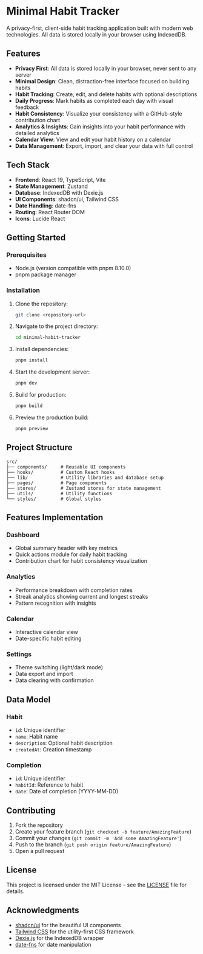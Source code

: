 # Minimal Habit Tracker

A privacy-first, client-side habit tracking application built with modern web technologies. All data is stored locally in your browser using IndexedDB.

## Features

- **Privacy First**: All data is stored locally in your browser, never sent to any server
- **Minimal Design**: Clean, distraction-free interface focused on building habits
- **Habit Tracking**: Create, edit, and delete habits with optional descriptions
- **Daily Progress**: Mark habits as completed each day with visual feedback
- **Habit Consistency**: Visualize your consistency with a GitHub-style contribution chart
- **Analytics & Insights**: Gain insights into your habit performance with detailed analytics
- **Calendar View**: View and edit your habit history on a calendar
- **Data Management**: Export, import, and clear your data with full control

## Tech Stack

- **Frontend**: React 19, TypeScript, Vite
- **State Management**: Zustand
- **Database**: IndexedDB with Dexie.js
- **UI Components**: shadcn/ui, Tailwind CSS
- **Date Handling**: date-fns
- **Routing**: React Router DOM
- **Icons**: Lucide React

## Getting Started

### Prerequisites

- Node.js (version compatible with pnpm 8.10.0)
- pnpm package manager

### Installation

1. Clone the repository:
   ```bash
   git clone <repository-url>
   ```

2. Navigate to the project directory:
   ```bash
   cd minimal-habit-tracker
   ```

3. Install dependencies:
   ```bash
   pnpm install
   ```

4. Start the development server:
   ```bash
   pnpm dev
   ```

5. Build for production:
   ```bash
   pnpm build
   ```

6. Preview the production build:
   ```bash
   pnpm preview
   ```

## Project Structure

```
src/
├── components/     # Reusable UI components
├── hooks/          # Custom React hooks
├── lib/            # Utility libraries and database setup
├── pages/          # Page components
├── stores/         # Zustand stores for state management
├── utils/          # Utility functions
└── styles/         # Global styles
```

## Features Implementation

### Dashboard
- Global summary header with key metrics
- Quick actions module for daily habit tracking
- Contribution chart for habit consistency visualization

### Analytics
- Performance breakdown with completion rates
- Streak analytics showing current and longest streaks
- Pattern recognition with insights

### Calendar
- Interactive calendar view
- Date-specific habit editing

### Settings
- Theme switching (light/dark mode)
- Data export and import
- Data clearing with confirmation

## Data Model

### Habit
- `id`: Unique identifier
- `name`: Habit name
- `description`: Optional habit description
- `createdAt`: Creation timestamp

### Completion
- `id`: Unique identifier
- `habitId`: Reference to habit
- `date`: Date of completion (YYYY-MM-DD)

## Contributing

1. Fork the repository
2. Create your feature branch (`git checkout -b feature/AmazingFeature`)
3. Commit your changes (`git commit -m 'Add some AmazingFeature'`)
4. Push to the branch (`git push origin feature/AmazingFeature`)
5. Open a pull request

## License

This project is licensed under the MIT License - see the [LICENSE](LICENSE) file for details.

## Acknowledgments

- [shadcn/ui](https://ui.shadcn.com/) for the beautiful UI components
- [Tailwind CSS](https://tailwindcss.com/) for the utility-first CSS framework
- [Dexie.js](https://dexie.org/) for the IndexedDB wrapper
- [date-fns](https://date-fns.org/) for date manipulation